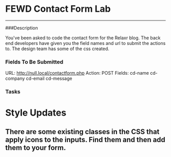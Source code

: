 # FEWD Contact Form Lab

---


###Description

You've been asked to code the contact form for the Relaxr blog.  The back end developers have given you the field names and url to submit the actions to.  The design team has some of the css created.


### Fields To Be Submitted

URL: http://null.local/contactform.php
Action: POST
Fields:
cd-name
cd-company
cd-email
cd-message


### Tasks

<!-- # Create the form with the classes cd-form and floating labels -->
<!-- # Create two fieldsets -->
<!-- ## Account Info (name, email, etc) -->
<!-- ## Project Info (the message field) -->
<!-- # Use the legend tag to title the fieldsets -->
<!-- # Each field should have a label -->
<!-- # Create a Submit Field with the text "Send Message" -->
# Style Updates
<!-- ## The submit button should have a background of #2c97de and on hover #42a2e1 -->
<!-- ## The various inputs should have a border-radius of 0.25em and a border of #cfd9db -->
## There are some existing classes in the CSS that apply icons to the inputs.  Find them and then add them to your form.